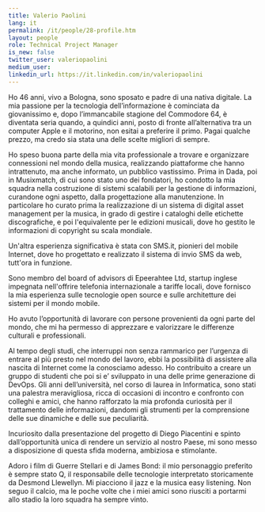 ```yaml
---
title: Valerio Paolini
lang: it
permalink: /it/people/28-profile.htm
layout: people
role: Technical Project Manager
is_new: false
twitter_user: valeriopaolini
medium_user:
linkedin_url: https://it.linkedin.com/in/valeriopaolini
---
```

Ho 46 anni, vivo a Bologna, sono sposato e padre di una nativa digitale. La mia passione per la tecnologia dell’informazione è cominciata da giovanissimo e, dopo l’immancabile stagione del Commodore 64, è diventata seria quando, a quindici anni, posto di fronte all’alternativa tra un computer Apple e il motorino, non esitai a preferire il primo. Pagai qualche prezzo, ma credo sia stata una delle scelte migliori di sempre.

Ho speso buona parte della mia vita professionale a trovare e organizzare connessioni nel mondo della musica, realizzando piattaforme che hanno intrattenuto, ma anche informato, un pubblico vastissimo.  Prima in Dada, poi in Musixmatch, di cui sono stato uno dei fondatori, ho condotto la mia squadra nella costruzione di sistemi scalabili per la gestione di informazioni, curandone ogni aspetto, dalla progettazione alla manutenzione.  In particolare ho curato prima la realizzazione di un sistema di digital asset management per la musica, in grado di gestire i cataloghi delle etichette discografiche, e poi l'equivalente per le edizioni musicali, dove ho gestito le informazioni di copyright su scala mondiale.

Un'altra esperienza significativa è stata con SMS.it, pionieri del mobile Internet, dove ho progettato e realizzato il sistema di invio SMS da web, tutt'ora in funzione.

Sono membro del board of advisors di Epeerahtee Ltd, startup inglese impegnata nell'offrire telefonia internazionale a tariffe locali, dove fornisco la mia esperienza sulle tecnologie open source e sulle architetture dei sistemi per il mondo mobile.

Ho avuto l’opportunità di lavorare con persone provenienti da ogni parte del mondo, che mi ha permesso di apprezzare e valorizzare le differenze culturali e professionali.

Al tempo degli studi, che interruppi non senza rammarico per l’urgenza di entrare al più presto nel mondo del lavoro, ebbi la possibilità di assistere alla nascita di Internet come la conosciamo adesso.  Ho contribuito a creare un gruppo di studenti che poi si e’ sviluppato in una delle prime generazione di DevOps. Gli anni dell’università, nel corso di laurea in Informatica,  sono stati una palestra meravigliosa, ricca di occasioni di incontro e confronto con colleghi e amici, che hanno rafforzato la mia profonda curiosità per il trattamento delle informazioni, dandomi gli strumenti per la comprensione delle sue dinamiche e delle sue peculiarità.

Incuriosito dalla presentazione del progetto di Diego Piacentini e spinto dall’opportunità unica di rendere un servizio al nostro Paese, mi sono messo a disposizione di questa sfida moderna, ambiziosa e stimolante.

Adoro i film di Guerre Stellari e di James Bond: il mio personaggio preferito è sempre stato Q, il responsabile delle tecnologie interpretato storicamente da Desmond Llewellyn. Mi piacciono il jazz e la musica easy listening. Non seguo il calcio, ma le poche volte che i miei amici sono riusciti a portarmi allo stadio la loro squadra ha sempre vinto.
